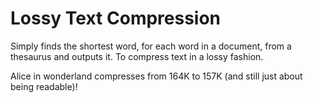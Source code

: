 Lossy Text Compression
=====================

Simply finds the shortest word, for each word in a document,
from a thesaurus and outputs it. To compress text in a lossy fashion.

Alice in wonderland compresses from 164K to 157K (and still just about being readable)! 
